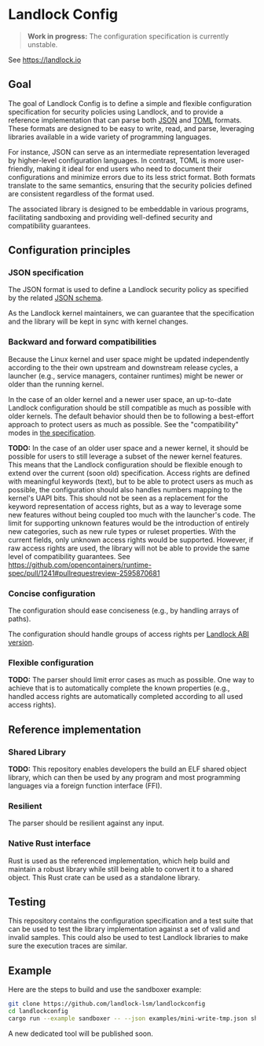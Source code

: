 # Landlock Config

> **Work in progress:**  The configuration specification is currently unstable.

See https://landlock.io

## Goal

The goal of Landlock Config is to define a simple and flexible configuration
specification for security policies using Landlock, and to provide a reference
implementation that can parse both [JSON](https://json.org/) and
[TOML](https://toml.io) formats.  These formats are designed to be easy to
write, read, and parse, leveraging libraries available in a wide variety of
programming languages.

For instance, JSON can serve as an intermediate representation leveraged by
higher-level configuration languages. In contrast, TOML is more user-friendly,
making it ideal for end users who need to document their configurations and
minimize errors due to its less strict format.  Both formats translate to the
same semantics, ensuring that the security policies defined are consistent
regardless of the format used.

The associated library is designed to be embeddable in various programs,
facilitating sandboxing and providing well-defined security and compatibility
guarantees.

## Configuration principles

### JSON specification

The JSON format is used to define a Landlock security policy as specified by the
related [JSON schema](schema/landlockconfig.json).

As the Landlock kernel maintainers, we can guarantee that the specification and
the library will be kept in sync with kernel changes.

### Backward and forward compatibilities

Because the Linux kernel and user space might be updated independently according
to the their own upstream and downstream release cycles, a launcher (e.g.,
service managers, container runtimes) might be newer or older than the running
kernel.

In the case of an older kernel and a newer user space, an up-to-date Landlock
configuration should be still compatible as much as possible with older kernels.
The default behavior should then be to following a best-effort approach to
protect users as much as possible.  See the "compatibility" modes in [the
specification](schema/landlockconfig.json).

**TODO:**
In the case of an older user space and a newer kernel, it should be possible for
users to still leverage a subset of the newer kernel features.  This means that
the Landlock configuration should be flexible enough to extend over the current
(soon old) specification.  Access rights are defined with meaningful keywords
(text), but to be able to protect users as much as possible, the configuration
should also handles numbers mapping to the kernel's UAPI bits. This should not
be seen as a replacement for the keyword representation of access rights, but as
a way to leverage some new features without being coupled too much with the
launcher's code.  The limit for supporting unknown features would be the
introduction of entirely new categories, such as new rule types or ruleset
properties. With the current fields, only unknown access rights would be
supported. However, if raw access rights are used, the library will not be able
to provide the same level of compatibility guarantees.  See
https://github.com/opencontainers/runtime-spec/pull/1241#pullrequestreview-2595870681

### Concise configuration

The configuration should ease conciseness (e.g., by handling arrays of paths).

The configuration should handle groups of access rights per [Landlock ABI
version](https://landlock.io/rust-landlock/landlock/enum.ABI.html).

### Flexible configuration

**TODO:**
The parser should limit error cases as much as possible. One way to achieve that
is to automatically complete the known properties (e.g., handled access rights
are automatically completed according to all used access rights).

## Reference implementation

### Shared Library

**TODO:**
This repository enables developers the build an ELF shared object library, which
can then be used by any program and most programming languages via a foreign
function interface (FFI).

### Resilient

The parser should be resilient against any input.

### Native Rust interface

Rust is used as the referenced implementation, which help build and maintain a
robust library while still being able to convert it to a shared object. This
Rust crate can be used as a standalone library.

## Testing

This repository contains the configuration specification and a test suite that
can be used to test the library implementation against a set of valid and
invalid samples. This could also be used to test Landlock libraries to make sure
the execution traces are similar.

## Example

Here are the steps to build and use the sandboxer example:
```bash
git clone https://github.com/landlock-lsm/landlockconfig
cd landlockconfig
cargo run --example sandboxer -- --json examples/mini-write-tmp.json sh
```

A new dedicated tool will be published soon.
